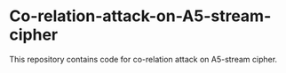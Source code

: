 # Co-relation-attack-on-A5-stream-cipher
This repository contains code for co-relation attack on A5-stream cipher.